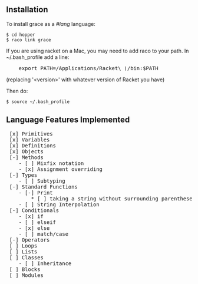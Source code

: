 ## Installation

To install grace as a *#lang* language:

    $ cd hopper
    $ raco link grace

If you are using racket on a Mac, you may need to add raco to your path.
In ~/.bash_profile add a line:

<pre>
    export PATH=/Applications/Racket\ <em>\<version\></em>/bin:$PATH
</pre>
    
(replacing '\<version\>' with whatever version of Racket you have)

Then do:

    $ source ~/.bash_profile
    
## Language Features Implemented

<pre>
 [x] Primitives
 [x] Variables
 [x] Definitions
 [x] Objects
 [-] Methods
    - [ ] Mixfix notation
    - [x] Assignment overriding
 [-] Types
    - [ ] Subtyping
 [-] Standard Functions
    - [-] Print
        * [ ] taking a string without surrounding parentheses
    - [ ] String Interpolation
 [-] Conditionals
    - [x] if
    - [ ] elseif
    - [x] else
    - [ ] match/case
 [-] Operators
 [ ] Loops
 [ ] Lists
 [ ] Classes
    - [ ] Inheritance
 [ ] Blocks
 [ ] Modules
</pre>
